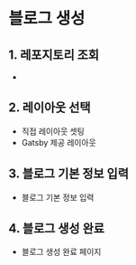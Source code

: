 ---
---

# **블로그 생성**

## 1. 레포지토리 조회

-

## 2. 레이아웃 선택

- 직접 레이아웃 셋팅
- Gatsby 제공 레이아웃

## 3. 블로그 기본 정보 입력

- 블로그 기본 정보 입력

## 4. 블로그 생성 완료

- 블로그 생성 완료 페이지
